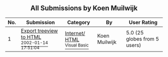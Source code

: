 ﻿<div align="center">

## All Submissions by Koen Muilwijk

</div>

No.  | Submission | Category | By   | User Rating
---- | ---------- | -------- | ---- | -----------
1 | [Export treeview to HTML<br /><sup>2002-01-14 17:51:04</sup>](https://github.com/Planet-Source-Code/koen-muilwijk-export-treeview-to-html__1-30789) | [Internet/ HTML<br /><sup>Visual Basic</sup>](../ByCategory/internet-html__1-34.md) | Koen Muilwijk | 5.0 (25 globes from 5 users)
